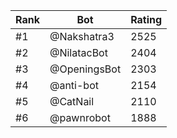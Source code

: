 Rank|Bot|Rating
---|---|---
#1|@Nakshatra3|2525
#2|@NilatacBot|2404
#3|@OpeningsBot|2303
#4|@anti-bot|2154
#5|@CatNail|2110
#6|@pawnrobot|1888
